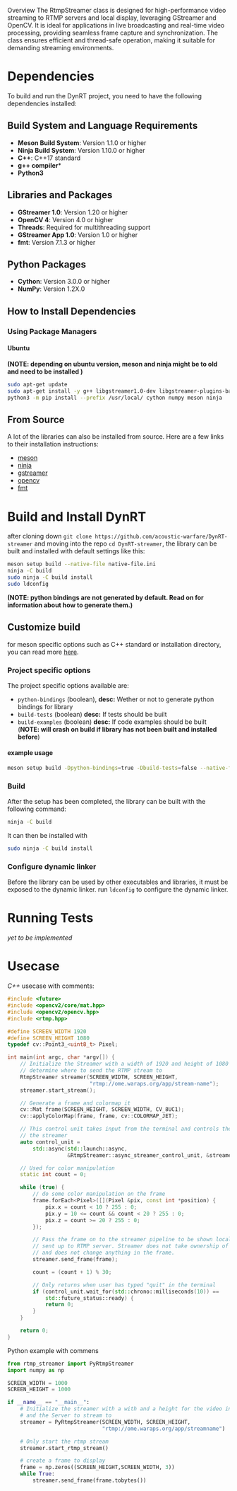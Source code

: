  Overview
The RtmpStreamer class is designed for high-performance video streaming to RTMP servers and local display, leveraging GStreamer and OpenCV. It is ideal for applications in live broadcasting and real-time video processing, providing seamless frame capture and synchronization. The class ensures efficient and thread-safe operation, making it suitable for demanding streaming environments.

# Dependencies

To build and run the DynRT project, you need to have the following dependencies installed:

## Build System and Language Requirements
- **Meson Build System**: Version 1.1.0 or higher
- **Ninja Build System**: Version 1.10.0 or higher
- **C++**: C++17 standard
- **g++ compiler***
- **Python3**

## Libraries and Packages
- **GStreamer 1.0**: Version 1.20 or higher
- **OpenCV 4**: Version 4.0 or higher
- **Threads**: Required for multithreading support
- **GStreamer App 1.0**: Version 1.0 or higher
- **fmt**: Version 7.1.3 or higher

## Python Packages
- **Cython**: Version 3.0.0 or higher
- **NumPy**: Version 1.2X.0

## How to Install Dependencies
### Using Package Managers
#### Ubuntu
**(NOTE: depending on ubuntu version, meson and ninja might be to old and need to be installed )**
```bash
sudo apt-get update
sudo apt-get install -y g++ libgstreamer1.0-dev libgstreamer-plugins-base1.0-dev libgstreamer-plugins-bad1.0-dev gstreamer1.0-plugins-base gstreamer1.0-plugins-good gstreamer1.0-plugins-bad gstreamer1.0-plugins-ugly gstreamer1.0-libav gstreamer1.0-tools gstreamer1.0-x gstreamer1.0-alsa gstreamer1.0-gl gstreamer1.0-gtk3 gstreamer1.0-qt5 gstreamer1.0-pulseaudio libopencv-dev libfmt-dev python3-dev python3-pip
python3 -m pip install --prefix /usr/local/ cython numpy meson ninja
```

## From Source
A lot of the libraries can also be installed from source. Here are a few links to their installation instructions:
- [meson](https://github.com/mesonbuild/meson)
- [ninja](https://github.com/ninja-build/ninja)
- [gstreamer](https://github.com/GStreamer/gstreamer)
- [opencv](https://github.com/opencv/opencv/tree/4.10.0)
- [fmt](https://github.com/fmtlib/fmt)

# Build and Install DynRT
after cloning down `git clone https://github.com/acoustic-warfare/DynRT-streamer` and moving into the repo `cd DynRT-streamer`, the library can be built and installed with default settings like this:
``` bash
meson setup build --native-file native-file.ini
ninja -C build
sudo ninja -C build install
sudo ldconfig
```
**(NOTE: python bindings are not generated by default. Read on for information about how to generate them.)**

## Customize build
for meson specific options such as C++ standard or installation directory, you can read more [here](https://mesonbuild.com/Builtin-options.html).

### Project specific options
The project specific options available are:
- `python-bindings` (boolean), **desc:** Wether or not to generate python bindings for library
- `build-tests` (boolean) **desc:** If tests should be built
- `build-examples` (boolean) **desc:** If code examples should be built (**NOTE: will crash on build if library has not been built and installed before**)

#### example usage 
```bash
meson setup build -Dpython-bindings=true -Dbuild-tests=false --native-file native-file.ini
```


### Build
After the setup has been completed, the library can be built with the following command:
``` bash
ninja -C build
```

It can then be installed with 
```bash
sudo ninja -C build install
```

### Configure dynamic linker
Before the library can be used by other executables and libraries, it must be exposed to the dynamic linker. run `ldconfig` to configure the dynamic linker.

# Running Tests
*yet to be implemented*


# Usecase
*C++* usecase with comments:
```c++
#include <future>
#include <opencv2/core/mat.hpp>
#include <opencv2/opencv.hpp>
#include <rtmp.hpp>

#define SCREEN_WIDTH 1920
#define SCREEN_HEIGHT 1080
typedef cv::Point3_<uint8_t> Pixel;

int main(int argc, char *argv[]) {
    // Initialize the Streamer with a width of 1920 and height of 1080 and
    // determine where to send the RTMP stream to
    RtmpStreamer streamer(SCREEN_WIDTH, SCREEN_HEIGHT,
                          "rtmp://ome.waraps.org/app/stream-name");
    streamer.start_stream();

    // Generate a frame and colormap it
    cv::Mat frame(SCREEN_HEIGHT, SCREEN_WIDTH, CV_8UC1);
    cv::applyColorMap(frame, frame, cv::COLORMAP_JET);

    // This control unit takes input from the terminal and controls the state of
    // the streamer
    auto control_unit =
        std::async(std::launch::async,
                   &RtmpStreamer::async_streamer_control_unit, &streamer);

    // Used for color manipulation
    static int count = 0;

    while (true) {
        // do some color manipulation on the frame
        frame.forEach<Pixel>([](Pixel &pix, const int *position) {
            pix.x = count < 10 ? 255 : 0;
            pix.y = 10 <= count && count < 20 ? 255 : 0;
            pix.z = count >= 20 ? 255 : 0;
        });

        // Pass the frame on to the streamer pipeline to be shown locally and/or
        // sent up to RTMP server. Streamer does not take ownership of the frame
        // and does not change anything in the frame.
        streamer.send_frame(frame);

        count = (count + 1) % 30;

        // Only returns when user has typed "quit" in the terminal
        if (control_unit.wait_for(std::chrono::milliseconds(10)) ==
            std::future_status::ready) {
            return 0;
        }
    }

    return 0;
}
```


Python example with commens
```python
from rtmp_streamer import PyRtmpStreamer
import numpy as np

SCREEN_WIDTH = 1000
SCREEN_HEIGHT = 1000

if __name__ == "__main__":
    # Initialize the streamer with a with and a height for the video input 
    # and the Server to stream to
    streamer = PyRtmpStreamer(SCREEN_WIDTH, SCREEN_HEIGHT, 
                              "rtmp://ome.waraps.org/app/streamname")

    # Only start the rtmp stream
    streamer.start_rtmp_stream()

    # create a frame to display
    frame = np.zeros((SCREEN_HEIGHT,SCREEN_WIDTH, 3))
    while True:
        streamer.send_frame(frame.tobytes())
```
